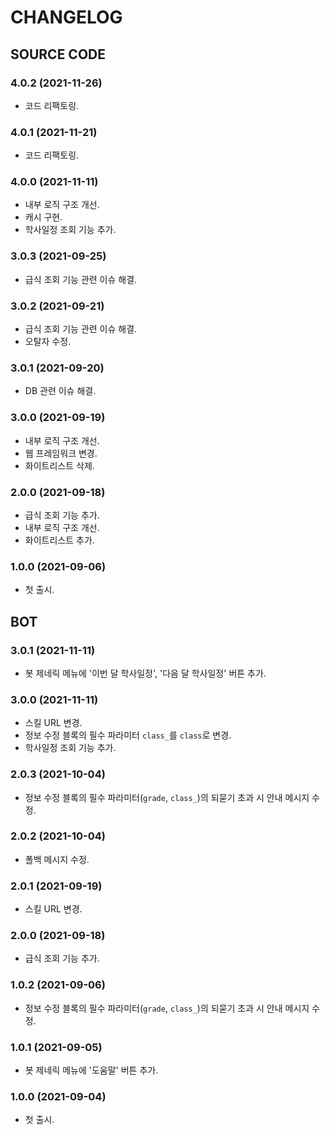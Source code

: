 # CHANGELOG

## SOURCE CODE

### 4.0.2 (2021-11-26)

- 코드 리팩토링.

### 4.0.1 (2021-11-21)

- 코드 리팩토링.

### 4.0.0 (2021-11-11)

- 내부 로직 구조 개선.
- 캐시 구현.
- 학사일정 조회 기능 추가.

### 3.0.3 (2021-09-25)

- 급식 조회 기능 관련 이슈 해결.

### 3.0.2 (2021-09-21)

- 급식 조회 기능 관련 이슈 해결.
- 오탈자 수정.

### 3.0.1 (2021-09-20)

- DB 관련 이슈 해결.

### 3.0.0 (2021-09-19)

- 내부 로직 구조 개선.
- 웹 프레임워크 변경.
- 화이트리스트 삭제.

### 2.0.0 (2021-09-18)

- 급식 조회 기능 추가.
- 내부 로직 구조 개선.
- 화이트리스트 추가.

### 1.0.0 (2021-09-06)

- 첫 출시.

## BOT

### 3.0.1 (2021-11-11)

- 봇 제네릭 메뉴에 '이번 달 학사일정', '다음 달 학사일정' 버튼 추가.

### 3.0.0 (2021-11-11)

- 스킬 URL 변경.
- 정보 수정 블록의 필수 파라미터 `class_`를 `class`로 변경.
- 학사일정 조회 기능 추가.

### 2.0.3 (2021-10-04)

- 정보 수정 블록의 필수 파라미터(`grade`, `class_`)의 되묻기 초과 시 안내 메시지 수정.

### 2.0.2 (2021-10-04)

- 폴백 메시지 수정.

### 2.0.1 (2021-09-19)

- 스킬 URL 변경.

### 2.0.0 (2021-09-18)

- 급식 조회 기능 추가.

### 1.0.2 (2021-09-06)

- 정보 수정 블록의 필수 파라미터(`grade`, `class_`)의 되묻기 초과 시 안내 메시지 수정.

### 1.0.1 (2021-09-05)

- 봇 제네릭 메뉴에 '도움말' 버튼 추가.

### 1.0.0 (2021-09-04)

- 첫 출시.
